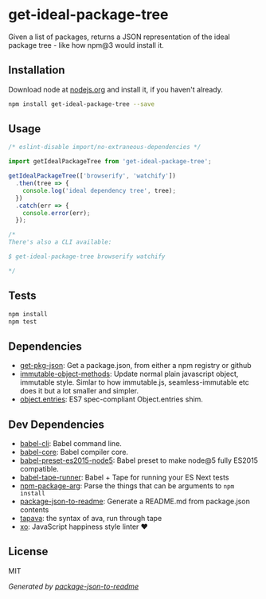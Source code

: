 # get-ideal-package-tree 

Given a list of packages, returns a JSON representation of the ideal package tree - like how npm@3 would install it.

## Installation

Download node at [nodejs.org](http://nodejs.org) and install it, if you haven't already.

```sh
npm install get-ideal-package-tree --save
```

## Usage

```js
/* eslint-disable import/no-extraneous-dependencies */

import getIdealPackageTree from 'get-ideal-package-tree';

getIdealPackageTree(['browserify', 'watchify'])
  .then(tree => {
    console.log('ideal dependency tree', tree);
  })
  .catch(err => {
    console.error(err);
  });

/*
There's also a CLI available:

$ get-ideal-package-tree browserify watchify

*/

```

## Tests

```sh
npm install
npm test
```

## Dependencies

- [get-pkg-json](https://github.com/kesla/get-pkg-json): Get a package.json, from either a npm registry or github
- [immutable-object-methods](https://github.com/micnews/immutable-object-methods): Update normal plain javascript object, immutable style. Simlar to how immutable.js, seamless-immutable etc does it but a lot smaller and simpler.
- [object.entries](https://github.com/es-shims/Object.entries): ES7 spec-compliant Object.entries shim.

## Dev Dependencies

- [babel-cli](https://github.com/babel/babel/tree/master/packages): Babel command line.
- [babel-core](https://github.com/babel/babel/tree/master/packages): Babel compiler core.
- [babel-preset-es2015-node5](https://github.com/alekseykulikov/babel-preset-es2015-node5): Babel preset to make node@5 fully ES2015 compatible.
- [babel-tape-runner](https://github.com/wavded/babel-tape-runner): Babel + Tape for running your ES Next tests
- [npm-package-arg](https://github.com/npm/npm-package-arg): Parse the things that can be arguments to `npm install`
- [package-json-to-readme](https://github.com/zeke/package-json-to-readme): Generate a README.md from package.json contents
- [tapava](https://github.com/kesla/tapava): the syntax of ava, run through tape
- [xo](https://github.com/sindresorhus/xo): JavaScript happiness style linter ❤️


## License

MIT

_Generated by [package-json-to-readme](https://github.com/zeke/package-json-to-readme)_
